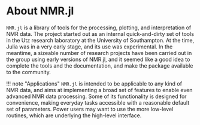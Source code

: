 # About NMR.jl

`NMR.jl` is a library of tools for the processing, plotting, and interpretation
of NMR data. The project started out as an internal quick-and-dirty set of tools
in the Utz research laboratory at the University of Southampton. At the time,
Julia was in a very early stage, and its use was experimental. In the meantime,
a sizeable number of research projects have been carried out in the group using
early versions of NMR.jl, and it seemed like a good idea to complete the tools
and the documentation, and make the package available to the community.

!!! note "Applications"
    `NMR.jl` is intended to be applicable to any kind of NMR data, and aims at
    implementing a broad set of features to enable even advanced NMR data processing.
    Some of its functionality is designed for convenience, making everyday tasks 
    accessible with a reasonable default set of parameters.
    Power users may want to use the more low-level routines, which are underlying
    the high-level interface.
